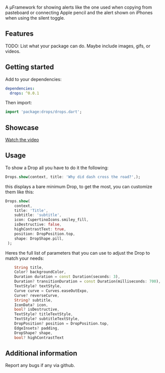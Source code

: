 <!--
This README describes the package. If you publish this package to pub.dev,
this README's contents appear on the landing page for your package.

For information about how to write a good package README, see the guide for
[writing package pages](https://dart.dev/tools/pub/writing-package-pages).

For general information about developing packages, see the Dart guide for
[creating packages](https://dart.dev/guides/libraries/create-packages)
and the Flutter guide for
[developing packages and plugins](https://flutter.dev/to/develop-packages).
-->

A µFramework for showing alerts like the one used when copying from pasteboard or connecting Apple pencil and the alert shown on iPhones when using the silent toggle.

## Features

TODO: List what your package can do. Maybe include images, gifs, or videos.

## Getting started

Add to your dependencies:

```yaml
dependencies:
  drops: ^0.0.1
```

Then import:

```dart
import 'package:drops/drops.dart';
```

## Showcase

[Watch the video](https://github.com/MaherSafadii/Drops-Flutter/blob/main/screenshots/example.mov)


## Usage

To show a Drop all you have to do it the following:

```dart
Drops.show(context, title: 'Why did dash cross the road?',);
```

this displays a bare minimum Drop, to get the most, you can customize them like this:

```dart
Drops.show(
    context,
    title: 'Title',
    subtitle: 'subtitle',
    icon: CupertinoIcons.smiley_fill,
    isDestructive: false,
    highContrastText: true,
    position: DropPosition.top,
    shape: DropShape.pill,
 );
```

Heres the full list of parameters that you can use to adjust the Drop to match your needs:
```dart
    String title,
    Color? backgroundColor,
    Duration duration = const Duration(seconds: 3),
    Duration? transitionDuration = const Duration(milliseconds: 700),
    TextStyle? textStyle,
    Curve curve = Curves.easeOutExpo,
    Curve? reverseCurve,
    String? subtitle,
    IconData? icon,
    bool? isDestructive,
    TextStyle? titleTextStyle,
    TextStyle? subtitleTextStyle,
    DropPosition? position = DropPosition.top,
    EdgeInsets? padding,
    DropShape? shape,
    bool? highContrastText
```

## Additional information

Report any bugs if any via github.
